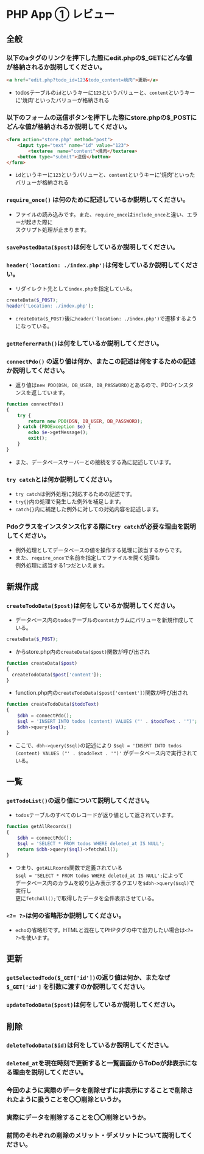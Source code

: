 # PHP App ① レビュー

## 全般

### 以下のaタグのリンクを押下した際にedit.phpの$_GETにどんな値が格納されるか説明してください。

```html
<a href="edit.php?todo_id=123&todo_content=焼肉">更新</a>
```

* todosテーブルの`id`というキーに`123`というバリューと、`content`というキーに'焼肉'といったバリューが格納される

### 以下のフォームの送信ボタンを押下した際にstore.phpの$_POSTにどんな値が格納されるか説明してください。

```html
<form action="store.php" method="post">
    <input type="text" name="id" value="123">
		<textarea　name="content">焼肉</textarea>
    <button type="submit">送信</button>
</form>
```

* `id`というキーに`123`というバリューと、`content`というキーに'焼肉'といったバリューが格納される

### `require_once()` は何のために記述しているか説明してください。

* ファイルの読み込みです。また、`require_once`は`include_once`と違い、エラーが起きた際に<br>スクリプト処理が止まります。

### `savePostedData($post)`は何をしているか説明してください。

### `header('location: ./index.php')`は何をしているか説明してください。

* リダイレクト先として`index.php`を指定している。
```php
createData($_POST);
header('Location: ./index.php');
```
* `createData($_POST)`後に`header('location: ./index.php')`で遷移するようになっている。

### `getRefererPath()`は何をしているか説明してください。

### `connectPdo()` の返り値は何か、またこの記述は何をするための記述か説明してください。

* 返り値は`new PDO(DSN, DB_USER, DB_PASSWORD)`とあるので、PDOインスタンスを返しています。
```php
function connectPdo()
{
    try {
        return new PDO(DSN, DB_USER, DB_PASSWORD);
    } catch (PDOException $e) {
        echo $e->getMessage();
        exit();
    }
}
```
* また、データベースサーバーとの接続をする為に記述しています。

### `try catch`とは何か説明してください。

* `try catch`は例外処理に対応するための記述です。
* `try{}`内の処理で発生した例外を補足します。
* `catch{}`内に補足した例外に対しての対処内容を記述します。

### Pdoクラスをインスタンス化する際に`try catch`が必要な理由を説明してください。

* 例外処理としてデータベースの値を操作する処理に該当するからです。
* また、`require_once`で名前を指定してファイルを開く処理も<br>例外処理に該当する1つだといえます。

## 新規作成

### `createTodoData($post)`は何をしているか説明してください。

* データベース内の`todos`テーブルの`contnt`カラムにバリューを新規作成している。
```php
createData($_POST);
```
* からstore.php内の`createData($post)`関数が呼び出され
```php
function createData($post)
{
  createTodoData($post['content']);
}
```
* function.php内の`createTodoData($post['content'])`関数が呼び出され
```php
function createTodoData($todoText)
{
    $dbh = connectPdo();
    $sql = 'INSERT INTO todos (content) VALUES ("' . $todoText . '")';
    $dbh->query($sql);
}
```
* ここで、`dbh->query($sql)`の記述により
`$sql = 'INSERT INTO todos (content) VALUES ("' . $todoText . '")'`
がデータベース内で実行されている。

## 一覧

### `getTodoList()`の返り値について説明してください。

* `todos`テーブルのすべてのレコードが返り値として返されています。
```php
function getAllRecords()
{
    $dbh = connectPdo();
    $sql = 'SELECT * FROM todos WHERE deleted_at IS NULL';
    return $dbh->query($sql)->fetchAll();
}
```
* つまり、`getALLRcords`関数で定義されている<br>`$sql = 'SELECT * FROM todos WHERE deleted_at IS NULL';`によって<br>データベース内のカラムを絞り込み表示するクエリを`$dbh->query($sql)`で実行し<br>更に`fetchAll();`で取得したデータを全件表示させている。

### `<?= ?>`は何の省略形か説明してください。

* `echo`の省略形です。HTMLと混在してPHPタグの中で出力したい場合は`<?= ?>`を使います。

## 更新

### `getSelectedTodo($_GET['id'])`の返り値は何か、またなぜ`$_GET['id']` を引数に渡すのか説明してください。

### `updateTodoData($post)`は何をしているか説明してください。

## 削除

### `deleteTodoData($id)`は何をしているか説明してください。

### `deleted_at`を現在時刻で更新すると一覧画面からToDoが非表示になる理由を説明してください。

### 今回のように実際のデータを削除せずに非表示にすることで削除されたように扱うことを〇〇削除というか。

### 実際にデータを削除することを〇〇削除というか。

### 前問のそれぞれの削除のメリット・デメリットについて説明してください。
